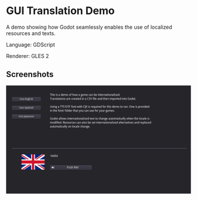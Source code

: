# GUI Translation Demo

A demo showing how Godot seamlessly enables the use of localized resources and texts.

Language: GDScript

Renderer: GLES 2

## Screenshots

![Screenshot](screenshots/translation.png)

